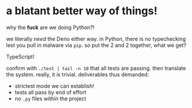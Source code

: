 # a blatant better way of things!

why the **fuck** are we doing Python?!

we literally *need* the Deno either way. in Python, there is no typechecking lest you pull in malware via `pip`. so put the 2 and 2 together, what we get?

TypeScript!

confirm with `./test | tail -n 10` that all tests are passing. then translate the system. really, it is trivial. deliverables thus demanded:

- strictest mode we can establish!
- tests all pass by end of effort
- no `.py` files within the project
